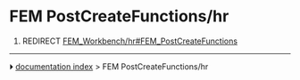 # FEM PostCreateFunctions/hr
1.  REDIRECT [FEM_Workbench/hr#FEM_PostCreateFunctions](FEM_Workbench/hr#FEM_PostCreateFunctions.md)



---
⏵ [documentation index](../README.md) > FEM PostCreateFunctions/hr
